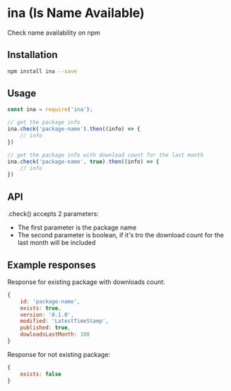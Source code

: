ina (Is Name Available)
=========

Check name availability on npm


## Installation
```bash
npm install ina --save
```

## Usage

```javascript
const ina = require('ina');

// get the package info
ina.check('package-name').then((info) => {
    // info
})

// get the package info with download count for the last month
ina.check('package-name', true).then((info) => {
    // info
})
```
## API

.check() accepts 2 parameters:
* The first parameter is the package name
* The second parameter is boolean, if it's tro the download count for the last month will be included

## Example responses

Response for existing package with downloads count:
```javascript
{
    id: 'package-name',
    exists: true,
    version: '0.1.0',
    modified: 'LatestTimeStamp',
    published: true,
    dowloadsLastMonth: 100
}
```

Response for not existing package:
```javascript
{
    exists: false
}
```
